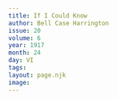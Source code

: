 ```yaml
---
title: If I Could Know
author: Bell Case Harrington
issue: 20
volume: 6
year: 1917
month: 24
day: VI
tags:
layout: page.njk
image:
---
```



